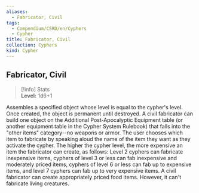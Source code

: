 ```yaml
---
aliases:
  - Fabricator, Civil
tags:
  - Compendium/CSRD/en/Cyphers
  - Cypher
title: Fabricator, Civil
collection: Cyphers
kind: Cypher
---
```

## Fabricator, Civil    
>[!info] Stats    
> **Level:** 1d6+1  
    
Assembles a specified object whose level is equal to the cypher's level. Once created, the object is permanent until destroyed. A civil fabricator can build one object on the Additional Post-Apocalyptic Equipment table (or another equipment table in the Cypher System Rulebook) that falls into the "other items" category--no weapons or armor. The user chooses which item to fabricate by speaking aloud the name of the item they want as they activate the cypher. The higher the cypher level, the more expensive an item the fabricator can create, as follows: Level 2 cyphers can fabricate inexpensive items, cyphers of level 3 or less can fab inexpensive and moderately priced items, cyphers of level 6 or less can fab up to expensive items, and level 7 cyphers can fab up to very expensive items. A civil fabricator can create appropriately priced food items. However, it can't fabricate living creatures.